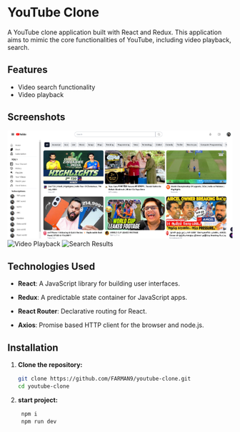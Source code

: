# YouTube Clone

A YouTube clone application built with React and Redux. This application aims to mimic the core functionalities of YouTube, including video playback, search. 

## Features


- Video search functionality
- Video playback


## Screenshots

![Home Page](snaps/snap1.png)
![Video Playback](./screenshots/video.png)
![Search Results](./screenshots/search.png)

## Technologies Used

- **React**: A JavaScript library for building user interfaces.
- **Redux**: A predictable state container for JavaScript apps.
- **React Router**: Declarative routing for React.

- **Axios**: Promise based HTTP client for the browser and node.js.


## Installation

1. **Clone the repository:**

   ```sh
   git clone https://github.com/FARMAN9/youtube-clone.git
   cd youtube-clone
   ```
2. **start project:**
   ```sh
    npm i
    npm run dev
   ```   

   
